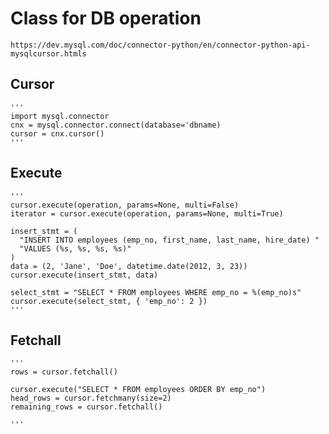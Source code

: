 # Class for DB operation
    https://dev.mysql.com/doc/connector-python/en/connector-python-api-mysqlcursor.htmls
    
## Cursor
    '''
    import mysql.connector
    cnx = mysql.connector.connect(database='dbname)
    cursor = cnx.cursor()
    '''

## Execute
    '''
    cursor.execute(operation, params=None, multi=False)
    iterator = cursor.execute(operation, params=None, multi=True)

    insert_stmt = (
      "INSERT INTO employees (emp_no, first_name, last_name, hire_date) "
      "VALUES (%s, %s, %s, %s)"
    )
    data = (2, 'Jane', 'Doe', datetime.date(2012, 3, 23))
    cursor.execute(insert_stmt, data)
    
    select_stmt = "SELECT * FROM employees WHERE emp_no = %(emp_no)s"
    cursor.execute(select_stmt, { 'emp_no': 2 })
    '''

## Fetchall
    '''
    rows = cursor.fetchall()

    cursor.execute("SELECT * FROM employees ORDER BY emp_no")
    head_rows = cursor.fetchmany(size=2)
    remaining_rows = cursor.fetchall()
           
    '''    